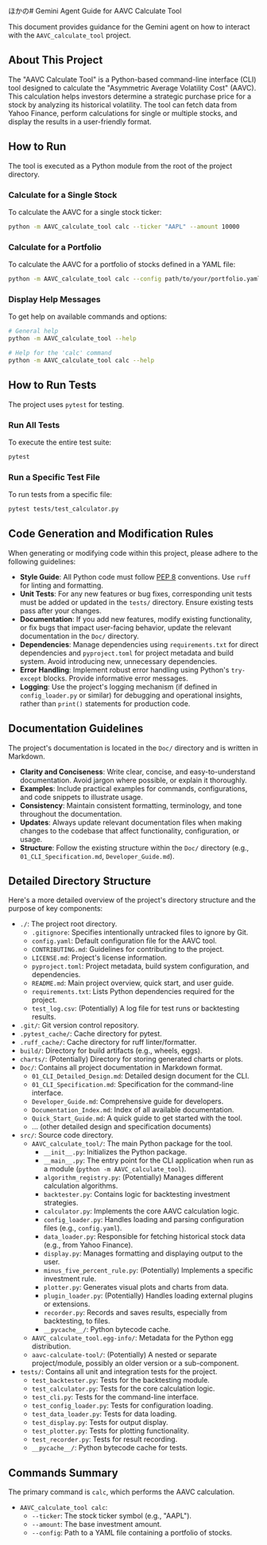ほかの# Gemini Agent Guide for AAVC Calculate Tool

This document provides guidance for the Gemini agent on how to interact with the `AAVC_calculate_tool` project.

## About This Project

The "AAVC Calculate Tool" is a Python-based command-line interface (CLI) tool designed to calculate the "Asymmetric Average Volatility Cost" (AAVC). This calculation helps investors determine a strategic purchase price for a stock by analyzing its historical volatility. The tool can fetch data from Yahoo Finance, perform calculations for single or multiple stocks, and display the results in a user-friendly format.

## How to Run

The tool is executed as a Python module from the root of the project directory.

### Calculate for a Single Stock

To calculate the AAVC for a single stock ticker:

```bash
python -m AAVC_calculate_tool calc --ticker "AAPL" --amount 10000
```

### Calculate for a Portfolio

To calculate the AAVC for a portfolio of stocks defined in a YAML file:

```bash
python -m AAVC_calculate_tool calc --config path/to/your/portfolio.yaml
```

### Display Help Messages

To get help on available commands and options:

```bash
# General help
python -m AAVC_calculate_tool --help

# Help for the 'calc' command
python -m AAVC_calculate_tool calc --help
```

## How to Run Tests

The project uses `pytest` for testing.

### Run All Tests

To execute the entire test suite:

```bash
pytest
```

### Run a Specific Test File

To run tests from a specific file:

```bash
pytest tests/test_calculator.py
```

## Code Generation and Modification Rules

When generating or modifying code within this project, please adhere to the following guidelines:

*   **Style Guide**: All Python code must follow [PEP 8](https://www.python.org/dev/peps/pep-0008/) conventions. Use `ruff` for linting and formatting.
*   **Unit Tests**: For any new features or bug fixes, corresponding unit tests must be added or updated in the `tests/` directory. Ensure existing tests pass after your changes.
*   **Documentation**: If you add new features, modify existing functionality, or fix bugs that impact user-facing behavior, update the relevant documentation in the `Doc/` directory.
*   **Dependencies**: Manage dependencies using `requirements.txt` for direct dependencies and `pyproject.toml` for project metadata and build system. Avoid introducing new, unnecessary dependencies.
*   **Error Handling**: Implement robust error handling using Python's `try-except` blocks. Provide informative error messages.
*   **Logging**: Use the project's logging mechanism (if defined in `config_loader.py` or similar) for debugging and operational insights, rather than `print()` statements for production code.

## Documentation Guidelines

The project's documentation is located in the `Doc/` directory and is written in Markdown.

*   **Clarity and Conciseness**: Write clear, concise, and easy-to-understand documentation. Avoid jargon where possible, or explain it thoroughly.
*   **Examples**: Include practical examples for commands, configurations, and code snippets to illustrate usage.
*   **Consistency**: Maintain consistent formatting, terminology, and tone throughout the documentation.
*   **Updates**: Always update relevant documentation files when making changes to the codebase that affect functionality, configuration, or usage.
*   **Structure**: Follow the existing structure within the `Doc/` directory (e.g., `01_CLI_Specification.md`, `Developer_Guide.md`).

## Detailed Directory Structure

Here's a more detailed overview of the project's directory structure and the purpose of key components:

*   `./`: The project root directory.
    *   `.gitignore`: Specifies intentionally untracked files to ignore by Git.
    *   `config.yaml`: Default configuration file for the AAVC tool.
    *   `CONTRIBUTING.md`: Guidelines for contributing to the project.
    *   `LICENSE.md`: Project's license information.
    *   `pyproject.toml`: Project metadata, build system configuration, and dependencies.
    *   `README.md`: Main project overview, quick start, and user guide.
    *   `requirements.txt`: Lists Python dependencies required for the project.
    *   `test_log.csv`: (Potentially) A log file for test runs or backtesting results.
*   `.git/`: Git version control repository.
*   `.pytest_cache/`: Cache directory for pytest.
*   `.ruff_cache/`: Cache directory for ruff linter/formatter.
*   `build/`: Directory for build artifacts (e.g., wheels, eggs).
*   `charts/`: (Potentially) Directory for storing generated charts or plots.
*   `Doc/`: Contains all project documentation in Markdown format.
    *   `01_CLI_Detailed_Design.md`: Detailed design document for the CLI.
    *   `01_CLI_Specification.md`: Specification for the command-line interface.
    *   `Developer_Guide.md`: Comprehensive guide for developers.
    *   `Documentation_Index.md`: Index of all available documentation.
    *   `Quick_Start_Guide.md`: A quick guide to get started with the tool.
    *   ... (other detailed design and specification documents)
*   `src/`: Source code directory.
    *   `AAVC_calculate_tool/`: The main Python package for the tool.
        *   `__init__.py`: Initializes the Python package.
        *   `__main__.py`: The entry point for the CLI application when run as a module (`python -m AAVC_calculate_tool`).
        *   `algorithm_registry.py`: (Potentially) Manages different calculation algorithms.
        *   `backtester.py`: Contains logic for backtesting investment strategies.
        *   `calculator.py`: Implements the core AAVC calculation logic.
        *   `config_loader.py`: Handles loading and parsing configuration files (e.g., `config.yaml`).
        *   `data_loader.py`: Responsible for fetching historical stock data (e.g., from Yahoo Finance).
        *   `display.py`: Manages formatting and displaying output to the user.
        *   `minus_five_percent_rule.py`: (Potentially) Implements a specific investment rule.
        *   `plotter.py`: Generates visual plots and charts from data.
        *   `plugin_loader.py`: (Potentially) Handles loading external plugins or extensions.
        *   `recorder.py`: Records and saves results, especially from backtesting, to files.
        *   `__pycache__/`: Python bytecode cache.
    *   `AAVC_calculate_tool.egg-info/`: Metadata for the Python egg distribution.
    *   `aavc-calculate-tool/`: (Potentially) A nested or separate project/module, possibly an older version or a sub-component.
*   `tests/`: Contains all unit and integration tests for the project.
    *   `test_backtester.py`: Tests for the backtesting module.
    *   `test_calculator.py`: Tests for the core calculation logic.
    *   `test_cli.py`: Tests for the command-line interface.
    *   `test_config_loader.py`: Tests for configuration loading.
    *   `test_data_loader.py`: Tests for data loading.
    *   `test_display.py`: Tests for output display.
    *   `test_plotter.py`: Tests for plotting functionality.
    *   `test_recorder.py`: Tests for result recording.
    *   `__pycache__/`: Python bytecode cache for tests.

## Commands Summary

The primary command is `calc`, which performs the AAVC calculation.

-   `AAVC_calculate_tool calc`:
    -   `--ticker`: The stock ticker symbol (e.g., "AAPL").
    -   `--amount`: The base investment amount.
    -   `--config`: Path to a YAML file containing a portfolio of stocks.

